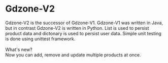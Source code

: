 # Gdzone-V2

Gdzone-V2 is the successor of Gdzone-V1. Gdzone-V1 was written in Java, but in contrast Gdzone-V2 is written in Python. List is used to persist product data and dictonary is used to persist user data. Simple unit testing is done using unittest framework.</br>
</br>
What's new?</br>
Now you can add, remove and update multiple products at once.